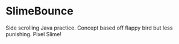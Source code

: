 # SlimeBounce
Side scrolling Java practice. Concept based off flappy bird but less punishing. Pixel Slime!
